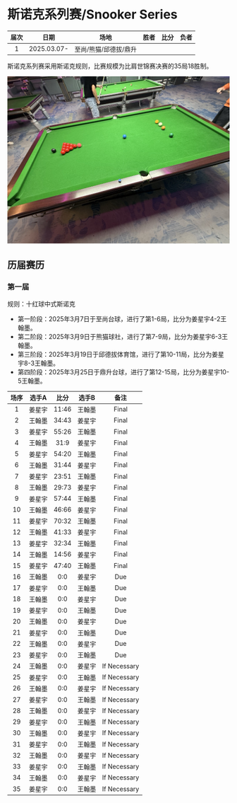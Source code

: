 # 斯诺克系列赛/Snooker Series

| 届次 | 日期                 | 场地                | 胜者   | 比分 | 负者  |
| :--: | :-----------------: | :-----------------: | :---: | :--: | :---: |
| 1    | 2025.03.07-         | 至尚/熊猫/邱德拔/鼎升 |       |      |       |

斯诺克系列赛采用斯诺克规则，比赛规模为比肩世锦赛决赛的35局18胜制。

![](./img/snooker_series.jpg)

## 历届赛历

### 第一届

规则：十红球中式斯诺克

- 第一阶段：2025年3月7日于至尚台球，进行了第1-6局，比分为姜星宇4-2王翰墨。
- 第二阶段：2025年3月9日于熊猫球社，进行了第7-9局，比分为姜星宇6-3王翰墨。
- 第三阶段：2025年3月19日于邱德拔体育馆，进行了第10-11局，比分为姜星宇8-3王翰墨。
- 第四阶段：2025年3月25日于鼎升台球，进行了第12-15局，比分为姜星宇10-5王翰墨。

| 场序 | 选手A  | 比分   | 选手B  | 备注  |
| :--: | :----: | :----: | :---: | :---: |
| 1    | 姜星宇 | 11:46  | 王翰墨 | Final |
| 2    | 王翰墨 | 34:43  | 姜星宇 | Final |
| 3    | 姜星宇 | 55:26  | 王翰墨 | Final |
| 4    | 王翰墨 | 31:9   | 姜星宇 | Final |
| 5    | 姜星宇 | 54:20  | 王翰墨 | Final |
| 6    | 王翰墨 | 31:44  | 姜星宇 | Final |
| 7    | 姜星宇 | 23:51  | 王翰墨 | Final |
| 8    | 王翰墨 | 29:73  | 姜星宇 | Final |
| 9    | 姜星宇 | 57:44  | 王翰墨 | Final |
| 10   | 王翰墨 | 46:66  | 姜星宇 | Final |
| 11   | 姜星宇 | 70:32  | 王翰墨 | Final |
| 12   | 王翰墨 | 41:33  | 姜星宇 | Final |
| 13   | 姜星宇 | 32:34  | 王翰墨 | Final |
| 14   | 王翰墨 | 14:56  | 姜星宇 | Final |
| 15   | 姜星宇 | 47:40  | 王翰墨 | Final |
| 16   | 王翰墨 |  0:0   | 姜星宇 | Due   |
| 17   | 姜星宇 |  0:0   | 王翰墨 | Due   |
| 18   | 王翰墨 |  0:0   | 姜星宇 | Due   |
| 19   | 姜星宇 |  0:0   | 王翰墨 | Due   |
| 20   | 王翰墨 |  0:0   | 姜星宇 | Due   |
| 21   | 姜星宇 |  0:0   | 王翰墨 | Due   |
| 22   | 王翰墨 |  0:0   | 姜星宇 | Due   |
| 23   | 姜星宇 |  0:0   | 王翰墨 | Due   |
| 24   | 王翰墨 |  0:0   | 姜星宇 | If Necessary |
| 25   | 姜星宇 |  0:0   | 王翰墨 | If Necessary |
| 26   | 王翰墨 |  0:0   | 姜星宇 | If Necessary |
| 27   | 姜星宇 |  0:0   | 王翰墨 | If Necessary |
| 28   | 王翰墨 |  0:0   | 姜星宇 | If Necessary |
| 29   | 姜星宇 |  0:0   | 王翰墨 | If Necessary |
| 30   | 王翰墨 |  0:0   | 姜星宇 | If Necessary |
| 31   | 姜星宇 |  0:0   | 王翰墨 | If Necessary |
| 32   | 王翰墨 |  0:0   | 姜星宇 | If Necessary |
| 33   | 姜星宇 |  0:0   | 王翰墨 | If Necessary |
| 34   | 王翰墨 |  0:0   | 姜星宇 | If Necessary |
| 35   | 姜星宇 |  0:0   | 王翰墨 | If Necessary |

